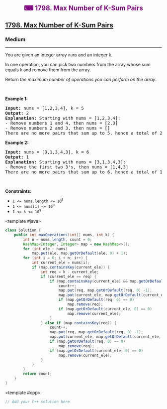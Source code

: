 <div align = "center">
<h style = "margin-bottom: 0px; margin-top: 0px; color : purple;" align = "center" class = "header">

## ⌨ 1798. Max Number of K-Sum Pairs

</h>
</div>

<h2><a href="https://leetcode.com/problems/max-number-of-k-sum-pairs" target = "_blank">1798. Max Number of K-Sum Pairs</a></h2><h3>Medium</h3><hr><p>You are given an integer array <code>nums</code> and an integer <code>k</code>.</p>

<p>In one operation, you can pick two numbers from the array whose sum equals <code>k</code> and remove them from the array.</p>

<p>Return <em>the maximum number of operations you can perform on the array</em>.</p>

<p>&nbsp;</p>
<p><strong class="example">Example 1:</strong></p>

<pre>
<strong>Input:</strong> nums = [1,2,3,4], k = 5
<strong>Output:</strong> 2
<strong>Explanation:</strong> Starting with nums = [1,2,3,4]:
- Remove numbers 1 and 4, then nums = [2,3]
- Remove numbers 2 and 3, then nums = []
There are no more pairs that sum up to 5, hence a total of 2 operations.</pre>

<p><strong class="example">Example 2:</strong></p>

<pre>
<strong>Input:</strong> nums = [3,1,3,4,3], k = 6
<strong>Output:</strong> 1
<strong>Explanation:</strong> Starting with nums = [3,1,3,4,3]:
- Remove the first two 3&#39;s, then nums = [1,4,3]
There are no more pairs that sum up to 6, hence a total of 1 operation.</pre>

<p>&nbsp;</p>
<p><strong>Constraints:</strong></p>

<ul>
	<li><code>1 &lt;= nums.length &lt;= 10<sup>5</sup></code></li>
	<li><code>1 &lt;= nums[i] &lt;= 10<sup>9</sup></code></li>
	<li><code>1 &lt;= k &lt;= 10<sup>9</sup></code></li>
</ul>

<CodeTabs :languages="[ { name: 'C++', slot: 'cpp' }, { name: 'Java', slot: 'java' } ]">

<template #java>

```java
class Solution {
    public int maxOperations(int[] nums, int k) {
        int n = nums.length, count = 0;
        HashMap<Integer, Integer> map = new HashMap<>();
        for (int ele : nums)
            map.put(ele, map.getOrDefault(ele, 0) + 1);
        for (int i = 0; i < n; i++) {
            int current_ele = nums[i];
            if (map.containsKey(current_ele)) {
                int req = k - current_ele;
                if (current_ele == req) {
                    if (map.containsKey(current_ele) && map.getOrDefault(current_ele, 0) > 1) {
                        count++;
                        map.put(req, map.getOrDefault(req, 0) -1);
                        map.put(current_ele, map.getOrDefault(current_ele, 0) -1);
                        if (map.getOrDefault(req, 0) == 0)
                            map.remove(req);
                        if (map.getOrDefault(current_ele, 0) == 0)
                            map.remove(current_ele);
                    }
                } else if (map.containsKey(req)) {
                    count++;
                    map.put(req, map.getOrDefault(req, 0) -1);
                    map.put(current_ele, map.getOrDefault(current_ele, 0) -1);
                    if (map.getOrDefault(req, 0) == 0)
                        map.remove(req);
                    if (map.getOrDefault(current_ele, 0) == 0)
                        map.remove(current_ele);
                }
            }
        }
        return count;
    }
}
```

</template>

<template #cpp>

```cpp
// Add your C++ solution here
```

</template>

</CodeTabs>
